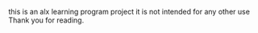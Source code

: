 this is an alx learning program project it is not intended for any other use
Thank you for reading.

